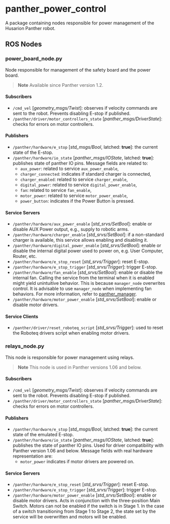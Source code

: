 [//]: # (ROS_API_PACKAGE_START)
[//]: # (ROS_API_PACKAGE_NAME_START)

# panther_power_control

[//]: # (ROS_API_PACKAGE_NAME_END)
[//]: # (ROS_API_PACKAGE_DESCRIPTION_START)

A package containing nodes responsible for power management of the Husarion Panther robot.

[//]: # (ROS_API_PACKAGE_DESCRIPTION_END)

## ROS Nodes

[//]: # (ROS_API_NODE_START)
[//]: # (ROS_API_NODE_COMPATIBLE_1_2)
[//]: # (ROS_API_NODE_NAME_START)

### power_board_node.py

[//]: # (ROS_API_NODE_NAME_END)
[//]: # (ROS_API_NODE_DESCRIPTION_START)

Node responsible for management of the safety board and the power board.

[//]: # (ROS_API_NODE_DESCRIPTION_END)

> **Note**
> Available since Panther version 1.2.

#### Subscribers

[//]: # (ROS_API_NODE_SUBSCRIBERS_START)

- `/cmd_vel` [*geometry_msgs/Twist*]: observes if velocity commands are sent to the robot. Prevents disabling E-stop if published.
- `/panther/driver/motor_controllers_state` [*panther_msgs/DriverState*]: checks for errors on motor controllers.

[//]: # (ROS_API_NODE_SUBSCRIBERS_END)

#### Publishers

[//]: # (ROS_API_NODE_PUBLISHERS_START)

- `/panther/hardware/e_stop` [*std_msgs/Bool*, latched: **true**]: the current state of the E-stop.
- `/panther/hardware/io_state` [*panther_msgs/IOState*, latched: **true**]: publishes state of panther IO pins. Message fields are related to:
  - `aux_power`: related to service `aux_power_enable`,
  - `charger_connected`: indicates if standard charger is connected,
  - `charger_enabled`: related to service `charger_enable`,
  - `digital_power`: related to service `digital_power_enable`,
  - `fan`: related to service `fan_enable`,
  - `motor_power`: related to service `motor_power_enable`,
  - `power_button`: indicates if the Power Button is pressed.

[//]: # (ROS_API_NODE_PUBLISHERS_END)

#### Service Servers

[//]: # (ROS_API_NODE_SERVICE_SERVERS_START)

- `/panther/hardware/aux_power_enable` [*std_srvs/SetBool*]: enable or disable AUX Power output, e.g., supply to robotic arms.
- `/panther/hardware/charger_enable` [*std_srvs/SetBool*]: if a non-standard charger is available, this service allows enabling and disabling it.
- `/panther/hardware/digital_power_enable` [*std_srvs/SetBool*]: enable or disable the internal digital power used to power on, e.g. User Computer, Router, etc.
- `/panther/hardware/e_stop_reset` [*std_srvs/Trigger*]: reset E-stop.
- `/panther/hardware/e_stop_trigger` [*std_srvs/Trigger*]: trigger E-stop.
- `/panther/hardware/fan_enable` [*std_srvs/SetBool*]: enable or disable the internal fan. Calling the service from the terminal when it is enabled might yield unintuitive behavior. This is because `manager_node` overwrites control. It is advisable to use `manager_node` when implementing fan behaviors. For more information, refer to [panther_manager](../panther_manager/README.md).
- `/panther/hardware/motor_power_enable` [*std_srvs/SetBool*]: enable or disable motor drivers.

[//]: # (ROS_API_NODE_SERVICE_SERVERS_END)

#### Service Clients

[//]: # (ROS_API_NODE_SERVICE_CLIENTS_START)

- `/panther/driver/reset_roboteq_script` [*std_srvs/Trigger*]: used to reset the Roboteq drivers script when enabling motor drivers.

[//]: # (ROS_API_NODE_SERVICE_CLIENTS_END)
[//]: # (ROS_API_NODE_END)

[//]: # (ROS_API_NODE_START)
[//]: # (ROS_API_NODE_COMPATIBLE_1_0)
[//]: # (ROS_API_NODE_NAME_START)

### relays_node.py

[//]: # (ROS_API_NODE_NAME_END)
[//]: # (ROS_API_NODE_DESCRIPTION_START)

This node is responsible for power management using relays.

[//]: # (ROS_API_NODE_DESCRIPTION_END)

> **Note**
> This node is used in Panther versions 1.06 and below.

#### Subscribers

[//]: # (ROS_API_NODE_SUBSCRIBERS_START)

- `/cmd_vel` [*geometry_msgs/Twist*]: observes if velocity commands are sent to the robot. Prevents disabling E-stop if published.
- `/panther/driver/motor_controllers_state` [*panther_msgs/DriverState*]: checks for errors on motor controllers.

[//]: # (ROS_API_NODE_SUBSCRIBERS_END)

#### Publishers

[//]: # (ROS_API_NODE_PUBLISHERS_START)

- `/panther/hardware/e_stop` [*std_msgs/Bool*, latched: **true**]: the current state of the emulated E-stop.
- `/panther/hardware/io_state` [*panther_msgs/IOState*, latched: **true**]: publishes the state of panther IO pins. Used for driver compatibility with Panther version 1.06 and below. Message fields with real hardware representation are:
  - `motor_power` indicates if motor drivers are powered on.

[//]: # (ROS_API_NODE_PUBLISHERS_END)

#### Service Servers

[//]: # (ROS_API_NODE_SERVICE_SERVERS_START)

- `/panther/hardware/e_stop_reset` [*std_srvs/Trigger*]: reset E-stop.
- `/panther/hardware/e_stop_trigger` [*std_srvs/Trigger*]: trigger E-stop.
- `/panther/hardware/motor_power_enable` [*std_srvs/SetBool*]: enable or disable motor drivers. Acts in conjunction with the three-position Main Switch. Motors can not be enabled if the switch is in Stage 1. In the case of a switch transitioning from Stage 1 to Stage 2, the state set by the service will be overwritten and motors will be enabled.

[//]: # (ROS_API_NODE_SERVICE_SERVERS_END)
[//]: # (ROS_API_NODE_END)
[//]: # (ROS_API_PACKAGE_END)
